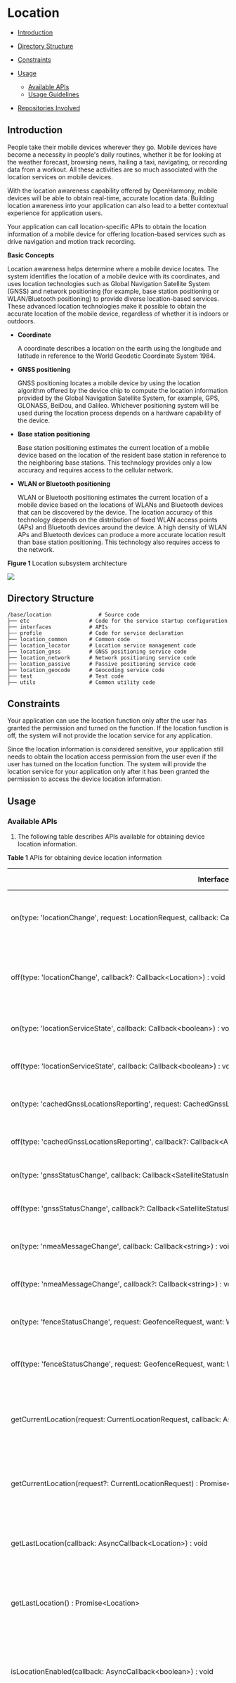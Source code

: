 # Location<a name="EN-US_TOPIC_0000001080646118"></a>

-   [Introduction](#section11660541593)
-   [Directory Structure](#section161941989596)
-   [Constraints](#section119744591305)
-   [Usage](#section1312121216216)
    -   [Available APIs](#section1551164914237)
    -   [Usage Guidelines](#section129654513264)

-   [Repositories Involved](#section1371113476307)

## Introduction<a name="section11660541593"></a>

People take their mobile devices wherever they go. Mobile devices have become a necessity in people's daily routines, whether it be for looking at the weather forecast, browsing news, hailing a taxi, navigating, or recording data from a workout. All these activities are so much associated with the location services on mobile devices.

With the location awareness capability offered by OpenHarmony, mobile devices will be able to obtain real-time, accurate location data. Building location awareness into your application can also lead to a better contextual experience for application users.

Your application can call location-specific APIs to obtain the location information of a mobile device for offering location-based services such as drive navigation and motion track recording.

**Basic Concepts**

Location awareness helps determine where a mobile device locates. The system identifies the location of a mobile device with its coordinates, and uses location technologies such as Global Navigation Satellite System \(GNSS\) and network positioning \(for example, base station positioning or WLAN/Bluetooth positioning\) to provide diverse location-based services. These advanced location technologies make it possible to obtain the accurate location of the mobile device, regardless of whether it is indoors or outdoors.

-   **Coordinate**

    A coordinate describes a location on the earth using the longitude and latitude in reference to the World Geodetic Coordinate System 1984.

-   **GNSS positioning**

    GNSS positioning locates a mobile device by using the location algorithm offered by the device chip to compute the location information provided by the Global Navigation Satellite System, for example, GPS, GLONASS, BeiDou, and Galileo. Whichever positioning system will be used during the location process depends on a hardware capability of the device. 

-   **Base station positioning**

    Base station positioning estimates the current location of a mobile device based on the location of the resident base station in reference to the neighboring base stations. This technology provides only a low accuracy and requires access to the cellular network.

-   **WLAN or Bluetooth positioning**

    WLAN or Bluetooth positioning estimates the current location of a mobile device based on the locations of WLANs and Bluetooth devices that can be discovered by the device. The location accuracy of this technology depends on the distribution of fixed WLAN access points \(APs\) and Bluetooth devices around the device. A high density of WLAN APs and Bluetooth devices can produce a more accurate location result than base station positioning. This technology also requires access to the network. 


**Figure  1**  Location subsystem architecture<a name="fig4460722185514"></a>  

![](figures/En-1.png)


## Directory Structure<a name="section161941989596"></a>

```
/base/location               # Source code
├── etc                   # Code for the service startup configuration
├── interfaces            # APIs
├── profile               # Code for service declaration
├── location_common       # Common code
├── location_locator      # Location service management code
├── location_gnss         # GNSS positioning service code
├── location_network      # Network positioning service code
├── location_passive      # Passive positioning service code
├── location_geocode      # Geocoding service code
├── test                  # Test code
├── utils                 # Common utility code
```

## Constraints<a name="section119744591305"></a>

Your application can use the location function only after the user has granted the permission and turned on the function. If the location function is off, the system will not provide the location service for any application.

Since the location information is considered sensitive, your application still needs to obtain the location access permission from the user even if the user has turned on the location function. The system will provide the location service for your application only after it has been granted the permission to access the device location information.

## Usage<a name="section1312121216216"></a>

### Available APIs<a name="section1551164914237"></a>

1. The following table describes APIs available for obtaining device location information.

**Table  1**  APIs for obtaining device location information

| Interface Name | function description | 
| -------- | -------- |
| on(type:&nbsp;'locationChange',&nbsp;request:&nbsp;LocationRequest,&nbsp;callback:&nbsp;Callback&lt;Location&gt;)&nbsp;:&nbsp;void | Enable location change subscription and initiate a location request. | 
| off(type:&nbsp;'locationChange',&nbsp;callback?:&nbsp;Callback&lt;Location&gt;)&nbsp;:&nbsp;void | Disable the location change subscription and delete the corresponding location request. | 
| on(type:&nbsp;'locationServiceState',&nbsp;callback:&nbsp;Callback&lt;boolean&gt;)&nbsp;:&nbsp;void | The subscription location service status changes. | 
| off(type:&nbsp;'locationServiceState',&nbsp;callback:&nbsp;Callback&lt;boolean&gt;)&nbsp;:&nbsp;void | Unsubscribe from location service status changes. | 
| on(type:&nbsp;'cachedGnssLocationsReporting',&nbsp;request:&nbsp;CachedGnssLocationsRequest,&nbsp;callback:&nbsp;Callback&lt;Array&lt;Location&gt;&gt;)&nbsp;:&nbsp;void; | Subscribe to cache GNSS location reporting. | 
| off(type:&nbsp;'cachedGnssLocationsReporting',&nbsp;callback?:&nbsp;Callback&lt;Array&lt;Location&gt;&gt;)&nbsp;:&nbsp;void; | Unsubscribe from cached GNSS location reporting. | 
| on(type:&nbsp;'gnssStatusChange',&nbsp;callback:&nbsp;Callback&lt;SatelliteStatusInfo&gt;)&nbsp;:&nbsp;void; | Subscribe to satellite status update events. | 
| off(type:&nbsp;'gnssStatusChange',&nbsp;callback?:&nbsp;Callback&lt;SatelliteStatusInfo&gt;)&nbsp;:&nbsp;void; | Unsubscribe from satellite status update events. | 
| on(type:&nbsp;'nmeaMessageChange',&nbsp;callback:&nbsp;Callback&lt;string&gt;)&nbsp;:&nbsp;void; | Subscribe to GNSS NMEA information reporting. | 
| off(type:&nbsp;'nmeaMessageChange',&nbsp;callback?:&nbsp;Callback&lt;string&gt;)&nbsp;:&nbsp;void; | Unsubscribe to GNSS NMEA information reporting. | 
| on(type:&nbsp;'fenceStatusChange',&nbsp;request:&nbsp;GeofenceRequest,&nbsp;want:&nbsp;WantAgent)&nbsp;:&nbsp;void; | Add a fence and subscribe to the event reporting of the fence. | 
| off(type:&nbsp;'fenceStatusChange',&nbsp;request:&nbsp;GeofenceRequest,&nbsp;want:&nbsp;WantAgent)&nbsp;:&nbsp;void; | Delete the fence and unsubscribe from the fence event. | 
| getCurrentLocation(request:&nbsp;CurrentLocationRequest,&nbsp;callback:&nbsp;AsyncCallback&lt;Location&gt;)&nbsp;:&nbsp;void | Obtain the current location and use the callback callback to return the result asynchronously. | 
| getCurrentLocation(request?:&nbsp;CurrentLocationRequest)&nbsp;:&nbsp;Promise&lt;Location&gt; | Obtains the current location and returns the result asynchronously in Promise mode. | 
| getLastLocation(callback:&nbsp;AsyncCallback&lt;Location&gt;)&nbsp;:&nbsp;void | Obtain the last location and use the callback callback to return the result asynchronously. | 
| getLastLocation()&nbsp;:&nbsp;Promise&lt;Location&gt; | Obtains the last location and returns the result asynchronously in Promise mode. | 
| isLocationEnabled(callback:&nbsp;AsyncCallback&lt;boolean&gt;)&nbsp;:&nbsp;void | Check whether the location service is enabled and callback is used to return the result asynchronously. | 
| isLocationEnabled()&nbsp;:&nbsp;Promise&lt;boolean&gt; | Check whether the location service is enabled and return the result asynchronously in Promise mode. | 
| requestEnableLocation(callback:&nbsp;AsyncCallback&lt;boolean&gt;)&nbsp;:&nbsp;void | Request to enable the location service and use the callback callback to return the result asynchronously. | 
| requestEnableLocation()&nbsp;:&nbsp;Promise&lt;boolean&gt; | Request to enable the location service and return the result asynchronously in Promise mode. | 
| enableLocation(callback:&nbsp;AsyncCallback&lt;boolean&gt;)&nbsp;:&nbsp;void | Enable the location service and use the callback callback to return the result asynchronously. | 
| enableLocation()&nbsp;:&nbsp;Promise&lt;boolean&gt; | Start the location service and return the result asynchronously in Promise mode. | 
| disableLocation(callback:&nbsp;AsyncCallback&lt;boolean&gt;)&nbsp;:&nbsp;void | Disable the location service and use the callback callback to return the result asynchronously. | 
| disableLocation()&nbsp;:&nbsp;Promise&lt;boolean&gt; | Stop the location service and return the result asynchronously in Promise mode. | 
| getCachedGnssLocationsSize(callback:&nbsp;AsyncCallback&lt;number&gt;)&nbsp;:&nbsp;void; | Obtains the number of cached GNSS locations and uses the callback callback to return the result asynchronously. | 
| getCachedGnssLocationsSize()&nbsp;:&nbsp;Promise&lt;number&gt;; | Obtains the number of cached GNSS locations and returns the result asynchronously in Promise mode. | 
| flushCachedGnssLocations(callback:&nbsp;AsyncCallback&lt;boolean&gt;)&nbsp;:&nbsp;void; | Obtains all GNSS cache locations, clears the GNSS cache queue, and invokes callback to return results asynchronously. | 
| flushCachedGnssLocations()&nbsp;:&nbsp;Promise&lt;boolean&gt;; | Obtains all GNSS cache locations, clears the GNSS cache queue, and returns results asynchronously in Promise mode. | 
| sendCommand(command:&nbsp;LocationCommand,&nbsp;callback:&nbsp;AsyncCallback&lt;boolean&gt;)&nbsp;:&nbsp;void; | Send an extended command to the location service subsystem and use the callback callback to return the result asynchronously. | 
| sendCommand(command:&nbsp;LocationCommand)&nbsp;:&nbsp;Promise&lt;boolean&gt;; | Sends extended commands to the location service subsystem and returns results asynchronously in Promise mode. | 
| isLocationPrivacyConfirmed(type&nbsp;:&nbsp;LocationPrivacyType,&nbsp;callback:&nbsp;AsyncCallback&lt;boolean&gt;)&nbsp;:&nbsp;void; | This interface is used to query whether a user agrees with the privacy statement of the LCS service. The callback callback interface is used to return the result asynchronously. | 
| isLocationPrivacyConfirmed(type&nbsp;:&nbsp;LocationPrivacyType,)&nbsp;:&nbsp;Promise&lt;boolean&gt;; | This interface is used to query whether a user agrees with the privacy statement of the LCS service. The result is returned asynchronously in Promise mode. | 
| setLocationPrivacyConfirmStatus(type&nbsp;:&nbsp;LocationPrivacyType,&nbsp;isConfirmed&nbsp;:&nbsp;boolean,&nbsp;callback:&nbsp;AsyncCallback&lt;boolean&gt;)&nbsp;:&nbsp;void; | Set and record whether the user agrees to the privacy statement of the LCS service and use the callback callback to return the result asynchronously. | 
| setLocationPrivacyConfirmStatus(type&nbsp;:&nbsp;LocationPrivacyType,&nbsp;isConfirmed&nbsp;:&nbsp;boolean)&nbsp;:&nbsp;Promise&lt;boolean&gt;; | Set and record whether the user agrees to the privacy statement of the LCS. The result is returned asynchronously in Promise mode. | 


### Usage Guidelines<a name="section129654513264"></a>

**Obtaining the device location information:**

1.  Before using basic location capabilities, check whether your application has been granted the permission to access the device location information. If not, your application needs to obtain the permission from the user.

    The system provides the following location permissions:

    -   ohos.permission.LOCATION
    -   ohos.permission.LOCATION\_IN\_BACKGROUND

    The  **ohos.permission.LOCATION**  permission is a must if your application needs to access the device location information.

    If your application needs to access the device location information when running on the background, it must be allowed to run on the background in the configuration file and also granted the  **ohos.permission.LOCATION\_IN\_BACKGROUND**  permission. In this way, the system continues to report device location information even when your application moves to the background.

    To allow your application to access device location information, you can declare the required permissions in the  **config.json**  file of your application. The sample code is as follows:

    ```
    {
        "reqPermissions": [{
            "name": "ohos.permission.LOCATION",
            "reason": "$string:reason_description",
            "usedScene": {
                "ability": ["com.myapplication.LocationAbility"],
                "when": "inuse"
            }, {
            ...
            }
        ]
    }
    ```

2.  Import the geolocation module. All function APIs related to basic location capabilities are provided through this module.

   ```
   import geolocation from '@ohos.geolocation';
   ```

3.  Instantiates the LocationRequest object to notify the system of the type of location service to be provided to the application and the frequency of reporting location results.

    **Method 1:**

    To better serve your needs for using APIs, the system has categorized APIs into different packages to match your common use cases of the location function. In this way, you can directly use the APIs specific to a certain use case, making application development much easier. The following table lists the use cases currently supported.

    **Table  3**  Common use cases of the location function

    <a name="table1758483964015"></a>
    <table><thead align="left"><tr id="row458433920403"><th class="cellrowborder" valign="top" width="14.92850714928507%" id="mcps1.2.4.1.1"><p id="p12584143911402"><a name="p12584143911402"></a><a name="p12584143911402"></a>Use Case</p>
    </th>
    <th class="cellrowborder" valign="top" width="25.16748325167483%" id="mcps1.2.4.1.2"><p id="p125842039174016"><a name="p125842039174016"></a><a name="p125842039174016"></a>Constant</p>
    </th>
    <th class="cellrowborder" valign="top" width="59.904009599040094%" id="mcps1.2.4.1.3"><p id="p10585139134010"><a name="p10585139134010"></a><a name="p10585139134010"></a>Description</p>
    </th>
    </tr>
    </thead>
    <tbody><tr id="row858573914011"><td class="cellrowborder" valign="top" width="14.92850714928507%" headers="mcps1.2.4.1.1 "><p id="p258518398406"><a name="p258518398406"></a><a name="p258518398406"></a>Navigation</p>
    </td>
    <td class="cellrowborder" valign="top" width="25.16748325167483%" headers="mcps1.2.4.1.2 "><p id="p1758513915403"><a name="p1758513915403"></a><a name="p1758513915403"></a>SCENE_NAVIGATION</p>
    </td>
    <td class="cellrowborder" valign="top" width="59.904009599040094%" headers="mcps1.2.4.1.3 "><p id="p4585183934017"><a name="p4585183934017"></a><a name="p4585183934017"></a>Applicable when your application needs to obtain the real-time location of a mobile device outdoors, such as navigation for driving or walking. In this scenario, the GNSS positioning technology is mainly used to ensure the location accuracy. However, due to its limitations, the technology may be unable to provide the location service when navigation is just started or when the user moves into a shielded environment such as indoors or a garage. To resolve this issue, the system uses the network positioning technology as an alternative to provide the location service for your application until the GNSS can provide stable location results. This helps achieve a smooth navigation experience for users.</p>
    <p id="p12585039174017"><a name="p12585039174017"></a><a name="p12585039174017"></a>By default, the system reports location results at a minimal interval of 1s. To adopt this use case, you must declare the <strong id="b975004216292"><a name="b975004216292"></a><a name="b975004216292"></a>ohos.permission.LOCATION</strong> permission and obtain user authorization.</p>
    </td>
    </tr>
    <tr id="row1458543934016"><td class="cellrowborder" valign="top" width="14.92850714928507%" headers="mcps1.2.4.1.1 "><p id="p258523944018"><a name="p258523944018"></a><a name="p258523944018"></a>Trajectory tracking</p>
    </td>
    <td class="cellrowborder" valign="top" width="25.16748325167483%" headers="mcps1.2.4.1.2 "><p id="p9585133904019"><a name="p9585133904019"></a><a name="p9585133904019"></a>SCENE_TRAJECTORY_TRACKING</p>
    </td>
    <td class="cellrowborder" valign="top" width="59.904009599040094%" headers="mcps1.2.4.1.3 "><p id="p1358553984019"><a name="p1358553984019"></a><a name="p1358553984019"></a>Applicable when your application needs to record user trajectories, for example, the track recording function of sports applications. In this scenario, the GNSS positioning technology is mainly used to ensure the location accuracy.</p>
    <p id="p9585153917401"><a name="p9585153917401"></a><a name="p9585153917401"></a>By default, the system reports location results at a minimal interval of 1s. To adopt this use case, you must declare the <strong id="b18532492293"><a name="b18532492293"></a><a name="b18532492293"></a>ohos.permission.LOCATION</strong> permission and obtain user authorization.</p>
    </td>
    </tr>
    <tr id="row258503916400"><td class="cellrowborder" valign="top" width="14.92850714928507%" headers="mcps1.2.4.1.1 "><p id="p1658513396408"><a name="p1658513396408"></a><a name="p1658513396408"></a>Ride hailing</p>
    </td>
    <td class="cellrowborder" valign="top" width="25.16748325167483%" headers="mcps1.2.4.1.2 "><p id="p6585639124019"><a name="p6585639124019"></a><a name="p6585639124019"></a>SCENE_CAR_HAILING</p>
    </td>
    <td class="cellrowborder" valign="top" width="59.904009599040094%" headers="mcps1.2.4.1.3 "><p id="p125857398404"><a name="p125857398404"></a><a name="p125857398404"></a>Applicable when your application needs to obtain the current location of a user who is hailing a taxi.</p>
    <p id="p1158563974014"><a name="p1158563974014"></a><a name="p1158563974014"></a>By default, the system reports location results at a minimal interval of 1s. To adopt this use case, you must declare the <strong id="b91255452918"><a name="b91255452918"></a><a name="b91255452918"></a>ohos.permission.LOCATION</strong> permission and obtain user authorization.</p>
    </td>
    </tr>
    <tr id="row19585839134012"><td class="cellrowborder" valign="top" width="14.92850714928507%" headers="mcps1.2.4.1.1 "><p id="p558583924020"><a name="p558583924020"></a><a name="p558583924020"></a>Life service</p>
    </td>
    <td class="cellrowborder" valign="top" width="25.16748325167483%" headers="mcps1.2.4.1.2 "><p id="p18585143914013"><a name="p18585143914013"></a><a name="p18585143914013"></a>SCENE_DAILY_LIFE_SERVICE</p>
    </td>
    <td class="cellrowborder" valign="top" width="59.904009599040094%" headers="mcps1.2.4.1.3 "><p id="p1585193994013"><a name="p1585193994013"></a><a name="p1585193994013"></a>Applicable when your application only needs the approximate user location for recommendations and push notifications in scenarios such as when the user is browsing news, shopping online, and ordering food.</p>
    <p id="p9585183984012"><a name="p9585183984012"></a><a name="p9585183984012"></a>By default, the system reports location results at a minimal interval of 1s. To adopt this use case, you must declare the <strong id="b310562153012"><a name="b310562153012"></a><a name="b310562153012"></a>ohos.permission.LOCATION</strong> permission and obtain user authorization.</p>
    </td>
    </tr>
    <tr id="row16585153914013"><td class="cellrowborder" valign="top" width="14.92850714928507%" headers="mcps1.2.4.1.1 "><p id="p358533911403"><a name="p358533911403"></a><a name="p358533911403"></a>Power efficiency</p>
    </td>
    <td class="cellrowborder" valign="top" width="25.16748325167483%" headers="mcps1.2.4.1.2 "><p id="p12585153974020"><a name="p12585153974020"></a><a name="p12585153974020"></a>SCENE_NO_POWER</p>
    </td>
    <td class="cellrowborder" valign="top" width="59.904009599040094%" headers="mcps1.2.4.1.3 "><p id="p75851391407"><a name="p75851391407"></a><a name="p75851391407"></a>Applicable when your application does not proactively start the location service for a higher battery efficiency. When responding to another application requesting the same location service, the system marks a copy of the location result to your application. In this way, your application will not consume extra power for obtaining the user location.</p>
    <p id="p258533913402"><a name="p258533913402"></a><a name="p258533913402"></a>By default, the system reports location results at a minimal interval of 1s. To adopt this use case, you must declare the <strong id="b169496663012"><a name="b169496663012"></a><a name="b169496663012"></a>ohos.permission.LOCATION</strong> permission and obtain user authorization.</p>
    </td>
    </tr>
    </tbody>
    </table>

    The following example instantiates the  **RequestParam**  object for navigation:

    ```
    RequestParam requestParam = new RequestParam(RequestParam.SCENE_NAVIGATION);
    ```

    **Method 2:**

    If the predefined use cases do not meet your needs, you can also use the basic location priority policies provided by the system.

    ```
       export enum LocationRequestPriority {
            UNSET = 0x200,
            ACCURACY,
            LOW_POWER,
            FIRST_FIX,
        }
    ```
    
    **Table  4**  Location priority policies

    <a name="table1276019614412"></a>
    <table><thead align="left"><tr id="row07609619412"><th class="cellrowborder" valign="top" width="29.592959295929592%" id="mcps1.2.4.1.1"><p id="p176096144113"><a name="p176096144113"></a><a name="p176096144113"></a>Policy</p>
    </th>
    <th class="cellrowborder" valign="top" width="27.082708270827084%" id="mcps1.2.4.1.2"><p id="p8760368415"><a name="p8760368415"></a><a name="p8760368415"></a>Constant</p>
    </th>
    <th class="cellrowborder" valign="top" width="43.32433243324332%" id="mcps1.2.4.1.3"><p id="p127601064415"><a name="p127601064415"></a><a name="p127601064415"></a>Description</p>
    </th>
    </tr>
    </thead>
    <tbody><tr id="row67609613412"><td class="cellrowborder" valign="top" width="29.592959295929592%" headers="mcps1.2.4.1.1 "><p id="p207608664111"><a name="p207608664111"></a><a name="p207608664111"></a>Location accuracy priority</p>
    </td>
    <td class="cellrowborder" valign="top" width="27.082708270827084%" headers="mcps1.2.4.1.2 "><p id="p976017620419"><a name="p976017620419"></a><a name="p976017620419"></a>PRIORITY_ACCURACY</p>
    </td>
    <td class="cellrowborder" valign="top" width="43.32433243324332%" headers="mcps1.2.4.1.3 "><p id="p1976017624110"><a name="p1976017624110"></a><a name="p1976017624110"></a>This policy mainly uses the GNSS positioning technology. In an open area, the technology can achieve the meter-level location accuracy, depending on the hardware performance of the device. However, in a shielded environment, the location accuracy may significantly decrease.</p>
    <p id="p1076036154113"><a name="p1076036154113"></a><a name="p1076036154113"></a>To use this policy, you must declare the <strong id="b1768101919305"><a name="b1768101919305"></a><a name="b1768101919305"></a>ohos.permission.LOCATION</strong> permission and obtain user authorization.</p>
    </td>
    </tr>
    <tr id="row1676014604116"><td class="cellrowborder" valign="top" width="29.592959295929592%" headers="mcps1.2.4.1.1 "><p id="p576056104110"><a name="p576056104110"></a><a name="p576056104110"></a>Fast location priority</p>
    </td>
    <td class="cellrowborder" valign="top" width="27.082708270827084%" headers="mcps1.2.4.1.2 "><p id="p14760965417"><a name="p14760965417"></a><a name="p14760965417"></a>PRIORITY_FAST_FIRST_FIX</p>
    </td>
    <td class="cellrowborder" valign="top" width="43.32433243324332%" headers="mcps1.2.4.1.3 "><p id="p1760106164114"><a name="p1760106164114"></a><a name="p1760106164114"></a>This policy uses the GNSS positioning, base station positioning, WLAN positioning, and Bluetooth positioning technologies simultaneously to obtain the device location in both the indoor and outdoor scenarios. When all positioning technologies provide a location result, the system provides the most accurate location result for your application. This policy can lead to significant hardware resource consumption and power consumption.</p>
    <p id="p10760965410"><a name="p10760965410"></a><a name="p10760965410"></a>To use this policy, you must declare the <strong id="b1154417237307"><a name="b1154417237307"></a><a name="b1154417237307"></a>ohos.permission.LOCATION</strong> permission and obtain user authorization.</p>
    </td>
    </tr>
    <tr id="row276017654111"><td class="cellrowborder" valign="top" width="29.592959295929592%" headers="mcps1.2.4.1.1 "><p id="p1376019674118"><a name="p1376019674118"></a><a name="p1376019674118"></a>Power efficiency priority</p>
    </td>
    <td class="cellrowborder" valign="top" width="27.082708270827084%" headers="mcps1.2.4.1.2 "><p id="p16760156124114"><a name="p16760156124114"></a><a name="p16760156124114"></a>PRIORITY_LOW_POWER</p>
    </td>
    <td class="cellrowborder" valign="top" width="43.32433243324332%" headers="mcps1.2.4.1.3 "><p id="p1776096124115"><a name="p1776096124115"></a><a name="p1776096124115"></a>This policy mainly uses the base station positioning, WLAN positioning, and Bluetooth positioning technologies to obtain device location in both indoor and outdoor scenarios. The location accuracy depends on the distribution of surrounding base stations, visible WLANs, and Bluetooth devices and therefore may fluctuate greatly. This policy is recommended and can reduce power consumption when your application does not require high location accuracy or when base stations, visible WLANs, and Bluetooth devices are densely distributed.</p>
    <p id="p6760196144113"><a name="p6760196144113"></a><a name="p6760196144113"></a>To use this policy, you must declare at least the <strong id="b644522883019"><a name="b644522883019"></a><a name="b644522883019"></a>ohos.permission.LOCATION</strong> permission and obtain user authorization.</p>
    </td>
    </tr>
    </tbody>
    </table>
    
    The positioning accuracy priority policy is used as an example. The instantiation method is as follows:

    ```
    var requestInfo = {'priority': 0x201, 'timeInterval': 0, 'distanceInterval': 0, 'maxAccuracy': 0};
    ```

4.  Instantiate the Callback object, which is used to provide the system with a location report method.
    The application needs to implement the callback interface defined by the system and instantiate the interface. The system reports the real-time location result of a device to the application through this interface. An application can complete its own business logic in the implementation of the interface.

   ```
   var locationChange = (location) => {
       console.log('locationChanger: data: ' + JSON.stringify(location));
   };
   ```

5.  Start device location.

    ```
    geolocation.on('locationChange', requestInfo, locationChange);
    ```

6.  \(Optional\) Stop device location.

    ```
    geolocation.off('locationChange', locationChange);
    ```

    If your application does not need the real-time device location, it can use the last known device location cached in the system instead.

    ```
    geolocation.getLastLocation((data) => {
       console.log('getLastLocation: data: ' + JSON.stringify(data));
    });
    ```

    To call this method, your application needs to request the  **ohos.permission.LOCATION**  permission from the user.


**Converting the coordinates and geocoding information:**

1.  Import the geolocation module. All functional APIs related to the (inverse) geocoding conversion capability are provided through this module.

    ```
    import geolocation from '@ohos.geolocation';
    ```

    You can use  **GeoConvert\(Locale locale\)**  to create a  **GeoConvert**  instance based on specified parameters, such as the language and region.

2.  Obtain the conversion result.
    -   Convert coordinates to location information.

        ```
        var reverseGeocodeRequest = {"latitude": 31.12, "longitude": 121.11, "maxItems": 1};
        geolocation.getAddressesFromLocation(reverseGeocodeRequest, (data) => {
          console.log('getAddressesFromLocation: ' + JSON.stringify(data));
        });
        ```

        Your application can obtain the  **GeoAddress**  list that matches the specified coordinates and then read location information from it. For details, see the  _API Reference_.

    -   Convert location information to coordinates.

        ```
        var geocodeRequest = {"description": "上海市浦东新区xx路xx号", "maxItems": 1};
        geolocation.getAddressesFromLocationName(geocodeRequest, (data) => {
          console.log('getAddressesFromLocationName: ' + JSON.stringify(data));
        });
        ```

        Your application can obtain the  **GeoAddress**  list that matches the specified location information and read coordinates from it. For details, see the  _API Reference_.


## Repositories Involved<a name="section1371113476307"></a>

base_location

